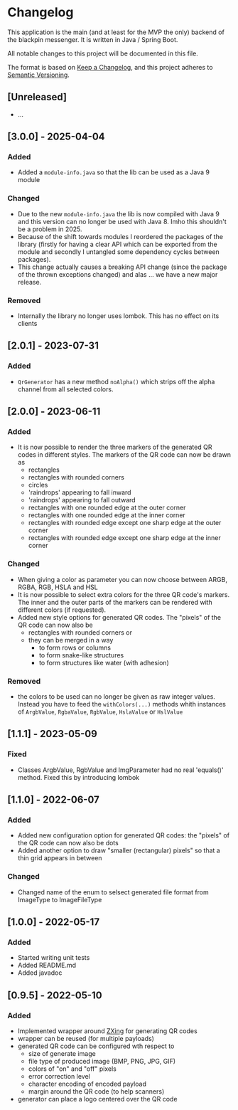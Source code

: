 # Changelog

This application is the main (and at least for the MVP the only) backend of
the blackpin messenger. It is written in Java / Spring Boot.

All notable changes to this project will be documented in this file.

The format is based on
[Keep a Changelog](https://keepachangelog.com/en/1.1.0/), and this project
adheres to [Semantic Versioning](https://semver.org/spec/v2.0.0.html).

## [Unreleased]

- ...

## [3.0.0] - 2025-04-04

### Added

- Added a `module-info.java` so that the lib can be used as a Java 9 module

### Changed

- Due to the new `module-info.java` the lib is now compiled with Java 9 and
  this version can no longer be used with Java 8. Imho this shouldn't be a
  problem in 2025.
- Because of the shift towards modules I reordered the packages of the
  library (firstly for having a clear API which can be exported from the
  module and secondly I untangled some dependency cycles between packages).
- This change actually causes a breaking API change (since the package of the
  thrown exceptions changed) and alas ... we have a new major release.

### Removed

- Internally the library no longer uses lombok. This has no effect on its
  clients

## [2.0.1] - 2023-07-31

### Added
- `QrGenerator` has a new method `noAlpha()` which strips off the alpha
  channel from all selected colors.

## [2.0.0] - 2023-06-11

### Added

- It is now possible to render the three markers of the generated QR codes
  in different styles. The markers of the QR code can now be drawn as
    - rectangles
    - rectangles with rounded corners
    - circles
    - 'raindrops' appearing to fall inward
    - 'raindrops' appearing to fall outward
    - rectangles with one rounded edge at the outer corner
    - rectangles with one rounded edge at the inner corner
    - rectangles with rounded edge except one sharp edge at the outer corner
    - rectangles with rounded edge except one sharp edge at the inner corner

### Changed

- When giving a color as parameter you can now choose between ARGB,
  RGBA, RGB, HSLA and HSL
- It is now possible to select extra colors for the three QR code's markers.
  The inner and the outer parts of the markers can be rendered with
  different colors (if requested).
- Added new style options for generated QR codes. The "pixels" of the QR code
  can now also be
    - rectangles with rounded corners or
    - they can be merged in a way
        - to form rows or columns
        - to form snake-like structures
        - to form structures like water (with adhesion)

### Removed

- the colors to be used can no longer be given as raw integer values.
  Instead you have to feed the `withColors(...)` methods whith instances
  of `ArgbValue`, `RgbaValue`, `RgbValue`, `HslaValue` or `HslValue`

## [1.1.1] - 2023-05-09

### Fixed

- Classes ArgbValue, RgbValue and ImgParameter had no real 'equals()'
  method. Fixed this by introducing lombok

## [1.1.0] - 2022-06-07

### Added

- Added new configuration option for generated QR codes:
  the "pixels" of the QR code can now also be dots
- Added another option to draw "smaller (rectangular) pixels" so that a thin
  grid appears in between

### Changed

- Changed name of the enum to selsect generated file format from ImageType to
  ImageFileType

## [1.0.0] - 2022-05-17

### Added

- Started writing unit tests
- Added README.md
- Added javadoc

## [0.9.5] - 2022-05-10

### Added

- Implemented wrapper around [ZXing](https://github.com/zxing/zxing)
  for generating QR codes
- wrapper can be reused (for multiple payloads)
- generated QR code can be configured wth respect to
    - size of generate image
    - file type of produced image (BMP, PNG, JPG, GIF)
    - colors of "on" and "off" pixels
    - error correction level
    - character encoding of encoded payload
    - margin around the QR code (to help scanners)
- generator can place a logo centered over the QR code
